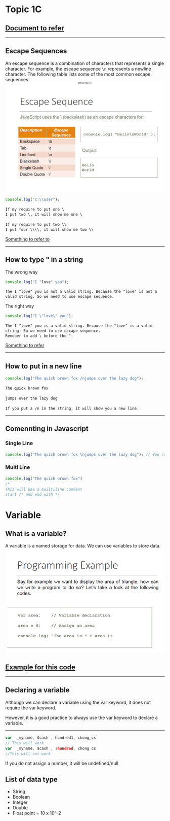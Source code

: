 # Topic 1C

## [Document to refer](Topic%201c.md)
------------------
## Escape Sequences

An escape sequence is a combination of characters that represents a single character. For example, the escape sequence `\n` represents a newline character. The following table lists some of the most common escape sequences.
![Alt text](Images/1.PNG)

``` javascript
console.log("c:\\user");

```

    If my require to put one \
    I put two \, it will show me one \

    If my require to put two \\ 
    I put four \\\\, it will show me two \\
   
   [Something to refer to](../Practical/Practice/Require.js)


 --------------------------------
## How to type " in a string 
The wrong way
``` javascript
console.log("I "love" you");
```

    The I "love" you is not a valid string. Because the "love" is not a valid string. So we need to use escape sequence.
The right way

``` javascript
console.log("I \"love\" you");
```

    The I "love" you is a valid string. Because the "love" is a valid string. So we need to use escape sequence.
    Remeber to add \ before the ".
    
 [Something to refer](../Practical/Practical%200/helloworld.js)


------------------
## How to put in a new line
``` javascript
console.log("The quick brown fox /njumps over the lazy dog");
```
    The quick brown fox 

    jumps over the lazy dog

    If you put a /n in the string, it will show you a new line.



-------------------------
## Comennting  in Javascript
### Single Line
``` javascript
console.log("The quick brown fox \njumps over the lazy dog"); // You can use "//" to use to comment 
```
### Multi Line
``` javascript
console.log("The quick brown fox")
/*
This will use a muiltiline comment
start /* and end with */ 

```
# Variable
## What is a variable?
A variable is a named storage for data. We can use variables to store data.

![Alt text](Images/2.PNG)

## [Example for this code](Practical/Practical%201/programmingexample1.js)

------------------- 

## Declaring a variable

Although we can declare a variable using the var keyword, it does not require the var keyword. 

However, it is a good practice to always use the var keyword to declare a variable. 


--------------------------------

``` javascript
var  _myname, $cash , hundred1, chong_cs
// This will work
var  _myname, $cash , 1hundred, chong cs
//This will not work
```

If you do not assign a number, it will be undefined/null

## List of data type
- String
- Boolean
- Integer
- Double
- Float point = 10 x 10^-2

